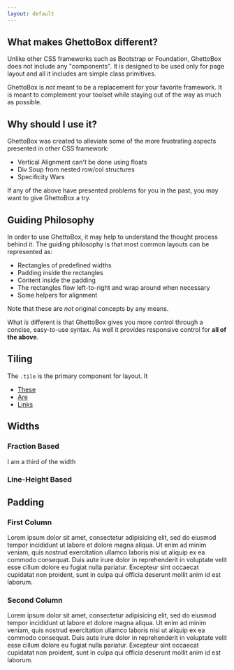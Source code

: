 ```yaml
---
layout: default
---
```


## What makes GhettoBox different?

Unlike other CSS frameworks such as Bootstrap or Foundation, GhettoBox does not include any "components". It is designed to be used only for page layout and all it includes are simple class primitives.

GhettoBox is *not* meant to be a replacement for your favorite framework. It is meant to complement your toolset while staying out of the way as much as possible.

## Why should I use it?

GhettoBox was created to alleviate some of the more frustrating aspects presented in other CSS framework:

- Vertical Alignment can't be done using floats
- Div Soup from nested row/col structures
- Specificity Wars

If any of the above have presented problems for you in the past, you may want to give GhettoBox a try.

## Guiding Philosophy

In order to use GhettoBox, it may help to understand the thought process behind it. The guiding philosophy is that most common layouts can be represented as:

- Rectangles of predefined widths
- Padding inside the rectangles
- Content inside the padding
- The rectangles flow left-to-right and wrap around when necessary
- Some helpers for alignment

Note that these are *not* original concepts by any means.

What *is* different is that GhettoBox gives you more control through a concise, easy-to-use syntax. As well it provides responsive control for **all of the above**.

## Tiling

The `.tile` is the primary component for layout. It 

<div class="cs-1">
	<ul class="tiles tiles-justify">
		<li class="tile">
			<a href="#">
				These
			</a>
		</li>
		<li class="tile">
			<a href="#">
				Are
			</a>
		</li>
		<li class="tile">
			<a href="#">
				Links
			</a>
		</li>
	</ul>
</div>

## Widths

### Fraction Based

<div>
	<div class="w-1-3 cs-2">
		I am a third of the width
	</div>
</div>

### Line-Height Based

## Padding

<div class="tiles">
	<div class="cs-1 tile w-1-2 pad-md">
		<h3>First Column</h3>
		<p>
			Lorem ipsum dolor sit amet, consectetur adipisicing elit, sed do eiusmod
			tempor incididunt ut labore et dolore magna aliqua. Ut enim ad minim veniam,
			quis nostrud exercitation ullamco laboris nisi ut aliquip ex ea commodo
			consequat. Duis aute irure dolor in reprehenderit in voluptate velit esse
			cillum dolore eu fugiat nulla pariatur. Excepteur sint occaecat cupidatat non
			proident, sunt in culpa qui officia deserunt mollit anim id est laborum.
		</p>
	</div
	><div class="cs-2 tile w-1-2 pad-md">
		<h3>Second Column</h3>
		<p>
			Lorem ipsum dolor sit amet, consectetur adipisicing elit, sed do eiusmod
			tempor incididunt ut labore et dolore magna aliqua. Ut enim ad minim veniam,
			quis nostrud exercitation ullamco laboris nisi ut aliquip ex ea commodo
			consequat. Duis aute irure dolor in reprehenderit in voluptate velit esse
			cillum dolore eu fugiat nulla pariatur. Excepteur sint occaecat cupidatat non
			proident, sunt in culpa qui officia deserunt mollit anim id est laborum.
		</p>
	</div>
</div>